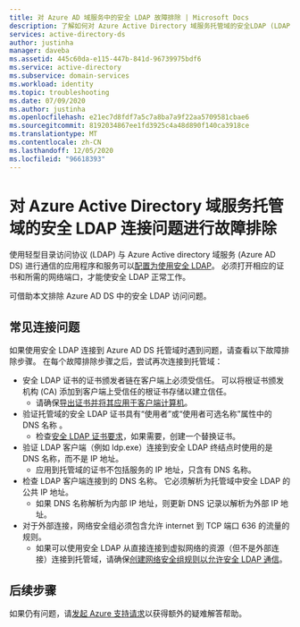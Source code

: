 ```yaml
---
title: 对 Azure AD 域服务中的安全 LDAP 故障排除 | Microsoft Docs
description: 了解如何对 Azure Active Directory 域服务托管域的安全LDAP (LDAPS) 进行故障排除
services: active-directory-ds
author: justinha
manager: daveba
ms.assetid: 445c60da-e115-447b-841d-96739975bdf6
ms.service: active-directory
ms.subservice: domain-services
ms.workload: identity
ms.topic: troubleshooting
ms.date: 07/09/2020
ms.author: justinha
ms.openlocfilehash: e21ec7d8fdf7a5c7a8ba7a9f22aa5709581cbae6
ms.sourcegitcommit: 8192034867ee1fd3925c4a48d890f140ca3918ce
ms.translationtype: MT
ms.contentlocale: zh-CN
ms.lasthandoff: 12/05/2020
ms.locfileid: "96618393"
---
```

# <a name="troubleshoot-secure-ldap-connectivity-issues-to-an-azure-active-directory-domain-services-managed-domain"></a>对 Azure Active Directory 域服务托管域的安全 LDAP 连接问题进行故障排除

使用轻型目录访问协议 (LDAP) 与 Azure Active directory 域服务 (Azure AD DS) 进行通信的应用程序和服务可以[配置为使用安全 LDAP](tutorial-configure-ldaps.md)。 必须打开相应的证书和所需的网络端口，才能使安全 LDAP 正常工作。

可借助本文排除 Azure AD DS 中的安全 LDAP 访问问题。

## <a name="common-connection-issues"></a>常见连接问题

如果使用安全 LDAP 连接到 Azure AD DS 托管域时遇到问题，请查看以下故障排除步骤。 在每个故障排除步骤之后，尝试再次连接到托管域：

* 安全 LDAP 证书的证书颁发者链在客户端上必须受信任。 可以将根证书颁发机构 (CA) 添加到客户端上受信任的根证书存储以建立信任。
    * 请确保[导出证书并将其应用于客户端计算机][client-cert]。
* 验证托管域的安全 LDAP 证书具有“使用者”或“使用者可选名称”属性中的 DNS 名称 。
    * 检查[安全 LDAP 证书要求][certs-prereqs]，如果需要，创建一个替换证书。
* 验证 LDAP 客户端（例如 ldp.exe）连接到安全 LDAP 终结点时使用的是 DNS 名称，而不是 IP 地址。
    * 应用到托管域的证书不包括服务的 IP 地址，只含有 DNS 名称。
* 检查 LDAP 客户端连接到的 DNS 名称。 它必须解析为托管域中安全 LDAP 的公共 IP 地址。
    * 如果 DNS 名称解析为内部 IP 地址，则更新 DNS 记录以解析为外部 IP 地址。
* 对于外部连接，网络安全组必须包含允许 internet 到 TCP 端口 636 的流量的规则。
    * 如果可以使用安全 LDAP 从直接连接到虚拟网络的资源（但不是外部连接）连接到托管域，请确保[创建网络安全组规则以允许安全 LDAP 通信][ldaps-nsg]。

## <a name="next-steps"></a>后续步骤

如果仍有问题，请[发起 Azure 支持请求][azure-support]以获得额外的疑难解答帮助。

<!-- INTERNAL LINKS -->
[azure-support]: ../active-directory/fundamentals/active-directory-troubleshooting-support-howto.md
[configure-ldaps]: tutorial-configure-ldaps.md
[certs-prereqs]: tutorial-configure-ldaps.md#create-a-certificate-for-secure-ldap
[client-cert]: tutorial-configure-ldaps.md#export-a-certificate-for-client-computers
[ldaps-nsg]: tutorial-configure-ldaps.md#lock-down-secure-ldap-access-over-the-internet
